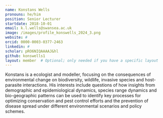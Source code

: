```yaml
---
name: Konstans Wells
pronouns: he/him
position: Senior Lecturer
startdate: 2018-10-01
email: k.l.wells@swansea.ac.uk
image: /images/profile_konswells_2024_3.png
website: #
orcid: 0000-0003-0377-2463
linkedin: #
scholar: pRO6NIQAAAAJ&hl
github: konswells1
layout: member  # Optional; only needed if you have a specific layout
---
```


Konstans is a ecologist and modeller, focusing on the consequences of environmental change on biodiversity, wildlife, invasive species and host-parasite interactions. His interests include questions of how insights from demographic and epidemiological dynamics, species range dynamics and bio-geographic patterns can be used to identify key processes for optimizing conservation and pest control efforts and the prevention of disease spread under different environmental scenarios and policy schemes. 





